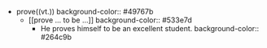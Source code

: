 - prove((vt.))
  background-color:: #49767b
	- [[prove ... to be ...]]
	  background-color:: #533e7d
		- He proves himself to be an excellent student.
		  background-color:: #264c9b